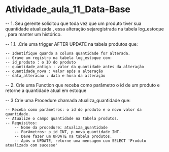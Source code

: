 # Atividade_aula_11_Data-Base

-- 1. Seu gerente solicitou que toda vez que um produto tiver sua quantidade atualizada , essa alteração sejaregistrada na tabela log_estoque , para manter um histórico.

  -- 1.1. .Crie uma trigger AFTER UPDATE na tabela produtos que:
  
  	-- Identifique quando a coluna quantidade for alterada.
  	-- Grave um registro na tabela log_estoque com:
  	-- id_produto : o ID do produto
  	-- quantidade_antiga : valor da quantidade antes da alteração
  	-- quantidade_nova : valor após a alteração 
  	-- data_alteracao : data e hora da alteração 

   -- 2. Crie uma Function que receba como parâmetro o id de um produto e retorne a quantidade atual em estoque
   

   -- 3 Crie uma Procedure chamada atualiza_quantidade que:
   
	-- Receba como parâmetros: o id do produto e o novo valor da quantidade.
	-- Atualize o campo quantidade na tabela produtos.
	-- Requisitos:
		-- Nome da procedure: atualiza_quantidade
		-- Parâmetros: p_id INT, p_nova_quantidade INT.
		-- Deve fazer um UPDATE na tabela produtos.
		-- Após o UPDATE, retorne uma mensagem com SELECT 'Produto atualizado com sucesso'
